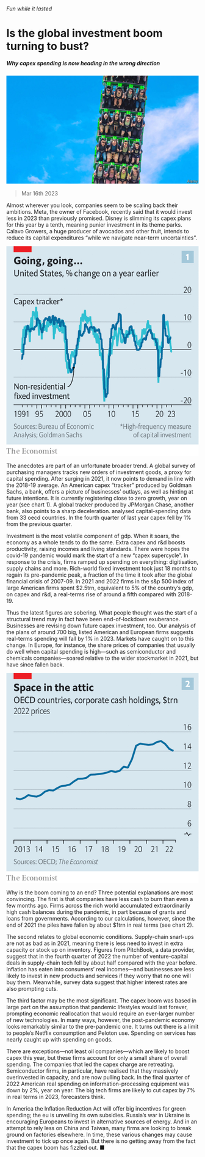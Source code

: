 ###### Fun while it lasted

# Is the global investment boom turning to bust? 

##### Why capex spending is now heading in the wrong direction 

![image](images/20230318_FNP001.jpg) 

> Mar 16th 2023 

Almost wherever you look, companies seem to be scaling back their ambitions. Meta, the owner of Facebook, recently said that it would invest less in 2023 than previously promised. Disney is slimming its capex plans for this year by a tenth, meaning punier investment in its theme parks. Calavo Growers, a huge producer of avocados and other fruit, intends to reduce its capital expenditures “while we navigate near-term uncertainties”. 

![image](images/20230318_FNC113.png) 


The anecdotes are part of an unfortunate broader trend. A global survey of purchasing managers tracks new orders of investment goods, a proxy for capital spending. After surging in 2021, it now points to demand in line with the 2018-19 average. An American capex “tracker” produced by Goldman Sachs, a bank, offers a picture of businesses’ outlays, as well as hinting at future intentions. It is currently registering close to zero growth, year on year (see chart 1). A global tracker produced by JPMorgan Chase, another bank, also points to a sharp deceleration. analysed capital-spending data from 33 oecd countries. In the fourth quarter of last year capex fell by 1% from the previous quarter.

Investment is the most volatile component of gdp. When it soars, the economy as a whole tends to do the same. Extra capex and r&amp;d boosts productivity, raising incomes and living standards. There were hopes the covid-19 pandemic would mark the start of a new “capex supercycle”. In response to the crisis, firms ramped up spending on everything: digitisation, supply chains and more. Rich-world fixed investment took just 18 months to regain its pre-pandemic peak, a fraction of the time it took after the global financial crisis of 2007-09. In 2021 and 2022 firms in the s&amp;p 500 index of large American firms spent $2.5trn, equivalent to 5% of the country’s gdp, on capex and r&amp;d, a real-terms rise of around a fifth compared with 2018-19.

Thus the latest figures are sobering. What people thought was the start of a structural trend may in fact have been end-of-lockdown exuberance. Businesses are revising down future capex investment, too. Our analysis of the plans of around 700 big, listed American and European firms suggests real-terms spending will fall by 1% in 2023. Markets have caught on to this change. In Europe, for instance, the share prices of companies that usually do well when capital spending is high—such as semiconductor and chemicals companies—soared relative to the wider stockmarket in 2021, but have since fallen back. 

![image](images/20230318_FNC114.png) 


Why is the boom coming to an end? Three potential explanations are most convincing. The first is that companies have less cash to burn than even a few months ago. Firms across the rich world accumulated extraordinarily high cash balances during the pandemic, in part because of grants and loans from governments. According to our calculations, however, since the end of 2021 the piles have fallen by about $1trn in real terms (see chart 2).

The second relates to global economic conditions. Supply-chain snarl-ups are not as bad as in 2021, meaning there is less need to invest in extra capacity or stock up on inventory. Figures from PitchBook, a data provider, suggest that in the fourth quarter of 2022 the number of venture-capital deals in supply-chain tech fell by about half compared with the year before. Inflation has eaten into consumers’ real incomes—and businesses are less likely to invest in new products and services if they worry that no one will buy them. Meanwhile, survey data suggest that higher interest rates are also prompting cuts. 

The third factor may be the most significant. The capex boom was based in large part on the assumption that pandemic lifestyles would last forever, prompting economic reallocation that would require an ever-larger number of new technologies. In many ways, however, the post-pandemic economy looks remarkably similar to the pre-pandemic one. It turns out there is a limit to people’s Netflix consumption and Peloton use. Spending on services has nearly caught up with spending on goods. 

There are exceptions—not least oil companies—which are likely to boost capex this year, but these firms account for only a small share of overall spending. The companies that led the capex charge are retreating. Semiconductor firms, in particular, have realised that they massively overinvested in capacity, and are now pulling back. In the final quarter of 2022 American real spending on information-processing equipment was down by 2%, year on year. The big tech firms are likely to cut capex by 7% in real terms in 2023, forecasters think. 

In America the Inflation Reduction Act will offer big incentives for green spending; the eu is unveiling its own subsidies. Russia’s war in Ukraine is encouraging Europeans to invest in alternative sources of energy. And in an attempt to rely less on China and Taiwan, many firms are looking to break ground on factories elsewhere. In time, these various changes may cause investment to tick up once again. But there is no getting away from the fact that the capex boom has fizzled out. ■


